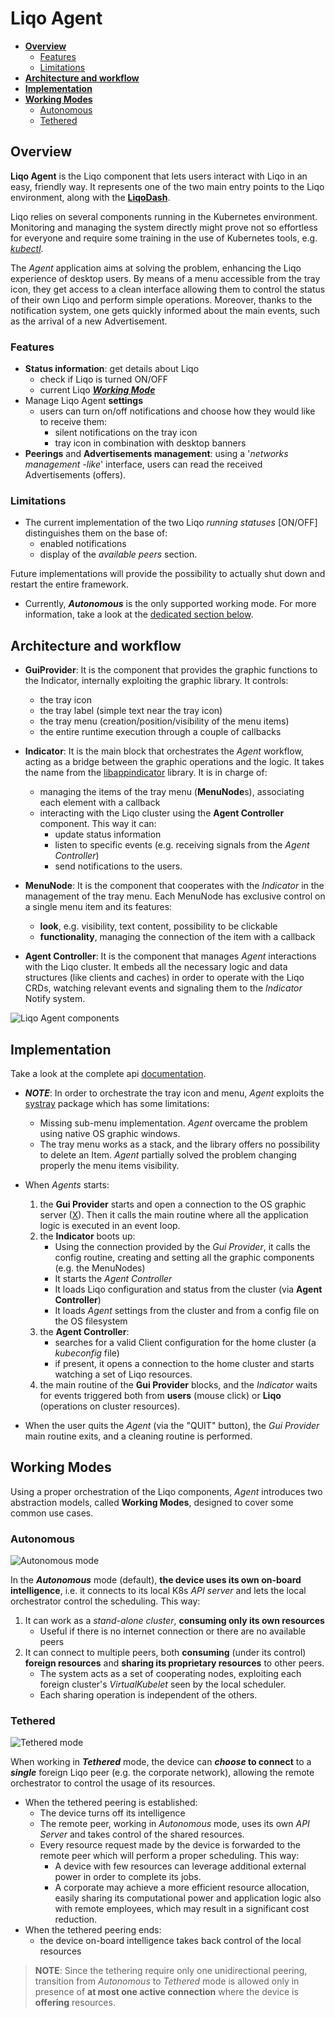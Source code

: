 # Liqo Agent

* [**Overview**](#overview)
    * [Features](#features)
    * [Limitations](#limitations)
* [**Architecture and workflow**](#architecture-and-workflow)
* [**Implementation**](#implementation)
* [**Working Modes**](#working-modes)
    * [Autonomous](#autonomous)
    * [Tethered](#tethered)

## Overview
**Liqo Agent** is the Liqo component that lets users interact with Liqo in an easy, friendly way.
It represents one of the two main entry points to the Liqo environment, 
along with the [**LiqoDash**](https://github.com/LiqoTech/dashboard).

Liqo relies on several components running in the Kubernetes environment. 
Monitoring and managing the system directly might prove not so effortless for everyone
and require some training in the use of Kubernetes tools, e.g. 
[_kubectl_](https://kubernetes.io/docs/reference/kubectl/overview/).

The _Agent_ application aims at solving the problem, enhancing the Liqo experience of desktop users.
By means of a menu accessible from the tray icon, they get access to a clean interface allowing them
to control the status of their own Liqo and perform simple operations. Moreover, thanks to the 
notification system, one gets quickly informed about the main events, such as
the arrival of a new Advertisement.

### Features
*   **Status information**: get details about Liqo
    * check if Liqo is turned ON/OFF
    * current Liqo [**_Working Mode_**](#working-modes)
*   Manage Liqo Agent **settings**
    * users can turn on/off notifications and choose how they would like to receive them:
        * silent notifications on the tray icon
        * tray icon in combination with desktop banners 
*   **Peerings** and **Advertisements management**: using a '_networks management -like_' interface,
users can read the received Advertisements (offers).

### Limitations
*   The current implementation of the two Liqo _running statuses_ [ON/OFF] distinguishes them on the 
base of:
    * enabled notifications
    * display of the _available peers_ section.

Future implementations will provide the possibility to actually shut down and restart the entire framework.

* Currently, **_Autonomous_** is the only supported working mode. 
For more information, take a look at the [dedicated section below](#working-modes).

## Architecture and workflow


* **GuiProvider**: It is the component that provides the graphic functions to the Indicator, 
internally exploiting the graphic library. It controls:
    * the tray icon
    * the tray label (simple text near the tray icon)
    * the tray menu (creation/position/visibility of the menu items)
    * the entire runtime execution through a couple of callbacks

* **Indicator**: It is the main block that orchestrates the _Agent_ workflow,
acting as a bridge between the graphic operations and the logic. It takes the name from the 
[libappindicator](https://launchpad.net/libappindicator) library. It is in charge of:
    * managing the items of the tray menu (**MenuNode**s), associating each element with a callback
    * interacting with the Liqo cluster using the **Agent Controller** component. This way it can:
        * update status information
        * listen to specific events (e.g. receiving signals from the _Agent Controller_)
        * send notifications to the users.

* **MenuNode**: It is the component that cooperates with the _Indicator_ in the management of the
tray menu. Each MenuNode has exclusive control on a single menu item and its features:
    * **look**, e.g. visibility, text content, possibility to be clickable
    * **functionality**, managing the connection of the item with a callback

* **Agent Controller**: It is the component that manages _Agent_ interactions with the Liqo cluster.
It embeds all the necessary logic and data structures (like clients and caches) in order to 
operate with the Liqo CRDs, watching relevant events and signaling them to the _Indicator_ Notify system.

![Liqo Agent components](../images/tray-agent/liqo_agent-scheme.png)

## Implementation    
Take a look at the complete api [documentation](https://pkg.go.dev/github.com/liqoTech/liqo/internal/tray-agent).

* **_NOTE_**: In order to orchestrate the tray icon and menu, _Agent_ exploits the 
[systray](https://github.com/getlantern/systray) package which has some limitations:
    * Missing sub-menu implementation. _Agent_ overcame the problem using native OS graphic windows.
    * The tray menu works as a stack, and the library offers no possibility to delete an Item. 
    _Agent_ partially solved the problem changing properly the menu items visibility.

* When _Agents_ starts:
    1. the **Gui Provider** starts and open a connection to the OS graphic server ([X](https://x.org/wiki/)).
    Then it calls the main routine where all the application logic is executed in an event loop.
    2. the **Indicator** boots up:
        * Using the connection provided by the _Gui Provider_, it calls the config routine, creating
        and setting all the graphic components (e.g. the MenuNodes)
        * It starts the _Agent Controller_
        * It loads Liqo configuration and status from the cluster (via **Agent Controller**)
        * It loads _Agent_ settings from the cluster and from a config file on the OS filesystem 
    3. the **Agent Controller**:
        * searches for a valid Client configuration for the home cluster (a _kubeconfig_ file)
        * if present, it opens a connection to the home cluster and starts watching a set of Liqo
        resources.
    4. the main routine of the **Gui Provider** blocks, and the _Indicator_ waits for events triggered
    both from **users** (mouse click) or **Liqo** (operations on cluster resources).
* When the user quits the _Agent_ (via the "QUIT" button), the _Gui Provider_ main routine exits, 
and a cleaning routine is performed.
    
## Working Modes

Using a proper orchestration of the Liqo components, _Agent_ introduces two abstraction models, called
**Working Modes**, designed to cover some common use cases.

### Autonomous

![Autonomous mode](../images/tray-agent/autonomous-mode.png)

In the **_Autonomous_** mode (default), **the device uses its own on-board intelligence**, i.e. it connects to its
local K8s _API server_ and lets the local orchestrator control the scheduling. This way:

1. It can work as a _stand-alone cluster_, **consuming only its own resources**
    * Useful if there is no internet connection or there are no available peers
2. It can connect to multiple peers, both **consuming** (under its control) **foreign resources** 
and **sharing its proprietary resources** to other peers. 
    * The system acts as a set of cooperating nodes, exploiting each foreign cluster's _VirtualKubelet_
    seen by the local scheduler.    
    * Each sharing operation is independent of the others.             

### Tethered

![Tethered mode](../images/tray-agent/tethered-mode.png)

When working in **_Tethered_** mode, the device can **_choose_ to connect** to a **_single_** foreign Liqo peer
(e.g. the corporate network), allowing the remote orchestrator to control the usage of its resources.

* When the tethered peering is established:
    * The device turns off its intelligence
    * The remote peer, working in _Autonomous_ mode, uses its own _API Server_ and takes control
    of the shared resources.
    * Every resource request made by the device is forwarded to the remote peer which will 
    perform a proper scheduling. This way:
        * A device with few resources can leverage additional external power in order to complete its jobs.
        * A corporate may achieve a more efficient resource allocation, easily sharing 
        its computational power and application logic also with remote employees, which may result in 
        a significant cost reduction.
* When the tethered peering ends:
    * the device on-board intelligence takes back control of the local resources      

> **NOTE**: Since the tethering require only one unidirectional peering, transition from _Autonomous_
>to _Tethered_ mode is allowed only in presence of **at most one active connection** where the device is 
>**offering** resources.
